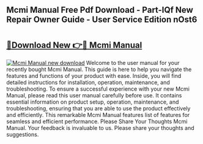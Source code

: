 ## Mcmi Manual Free Pdf Download - Part-IQf New Repair Owner Guide - User Service Edition nOst6

# <h2><a href="http://cf19413.oget.top/?id=Mcmi+Manual">🔗Download New 👉🔴 Mcmi Manual</a></h2>

[![Mcmi Manual new download](https://i.imgur.com/5g1atiW.png)](http://cf19413.oget.top/?id=Mcmi+Manual)
Welcome to the user manual for your recently bought Mcmi Manual. This guide is here to help you navigate the features and functions of your product with ease. Inside, you will find detailed instructions for installation, operation, maintenance, and troubleshooting. To ensure a successful experience with your new Mcmi Manual, please read this user manual carefully before use. It contains essential information on product setup, operation, maintenance, and troubleshooting, ensuring that you are able to use the product effectively and efficiently. This remarkable Mcmi Manual features list of features for seamless and efficient performance. Please Share Your Thoughts Mcmi Manual. Your feedback is invaluable to us. Please share your thoughts and suggestions.
